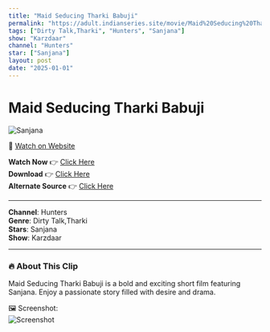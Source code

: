 ```yaml
---
title: "Maid Seducing Tharki Babuji"
permalink: "https://adult.indianseries.site/movie/Maid%20Seducing%20Tharki%20Babuji"
tags: ["Dirty Talk,Tharki", "Hunters", "Sanjana"]
show: "Karzdaar"
channel: "Hunters"
star: ["Sanjana"]
layout: post
date: "2025-01-01"
---
```


# Maid Seducing Tharki Babuji

![Sanjana](https://shorts.desisins.com/wp-content/uploads/2024/07/Sanjana-Singh-Karzdaar-Hunters-DesiSins.com_.jpg)

🔗 [Watch on Website](https://adult.indianseries.site/movie/Maid%20Seducing%20Tharki%20Babuji)

**Watch Now** 👉 [Click Here](https://adult.indianseries.site/movie/Maid%20Seducing%20Tharki%20Babuji)  
**Download** 👉 [Click Here](https://adult.indianseries.site/movie/Maid%20Seducing%20Tharki%20Babuji)  
**Alternate Source** 👉 [Click Here](https://adult.indianseries.site/movie/Maid%20Seducing%20Tharki%20Babuji)

---

**Channel**: Hunters  
**Genre**: Dirty Talk,Tharki  
**Stars**: Sanjana  
**Show**: Karzdaar

---

### 🔥 About This Clip

Maid Seducing Tharki Babuji is a bold and exciting short film featuring Sanjana. Enjoy a passionate story filled with desire and drama.
 
🖼️ Screenshot:  
![Screenshot](https://shorts.desisins.com/wp-content/uploads/2024/07/Sanjana-Singh-Karzdaar-Hunters-DesiSins.com_.jpg)
